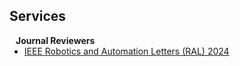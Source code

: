 ## Services
<!-- <h4 style="margin:0 10px 0;">Conference Reviewers</h4> -->
<!-- <ul style="margin:0 0 5px;"> -->
  <!-- <li><a href="http://iccv2021.thecvf.com/"><autocolor>IEEE/CVF International Conference on Computer Vision (ICCV) 2021</autocolor></a></li> -->
  <!-- <li><a href="https://eccv2022.ecva.net/"><autocolor>European Conference on Computer Vision (ECCV) 2022</autocolor></a></li> -->
<!-- </ul> -->
<h4 style="margin:0 10px 0;">Journal Reviewers</h4>

<ul style="margin:0 0 20px;">
  <!-- <li><a href="https://www.computer.org/csdl/journal/tp"><autocolor>IEEE Transactions on Pattern Analysis and Machine Intelligence (TPAMI)</autocolor></a></li> -->
  <!-- <li><a href="https://www.springer.com/journal/11263"><autocolor>International Journal of Computer Vision (IJCV)</autocolor></a></li> -->
  <li><a href="http://cvpr2023.thecvf.com/"><autocolor>IEEE Robotics and Automation Letters (RAL) 2024</autocolor></a></li>
</ul>